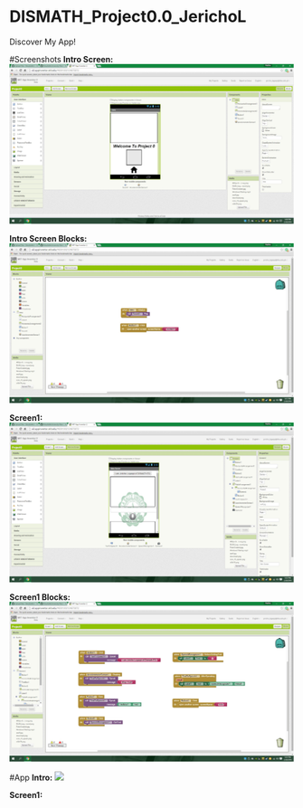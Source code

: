 # DISMATH_Project0.0_JerichoL
Discover My App!

#Screenshots
**Intro Screen:**
![](https://github.com/DeLaSalleUniversity-Manila-DISMATH-t216/DISMATH_Project0.0_JerichoL/blob/master/intro.jpg)

**Intro Screen Blocks:**
![](https://github.com/DeLaSalleUniversity-Manila-DISMATH-t216/DISMATH_Project0.0_JerichoL/blob/master/introblocks.jpg)

**Screen1:**
![](https://github.com/DeLaSalleUniversity-Manila-DISMATH-t216/DISMATH_Project0.0_JerichoL/blob/master/screen1.jpg)

**Screen1 Blocks:**
![](https://github.com/DeLaSalleUniversity-Manila-DISMATH-t216/DISMATH_Project0.0_JerichoL/blob/master/screen1blocks.jpg)

#App
**Intro:**
![](h)

**Screen1:**
![]()

